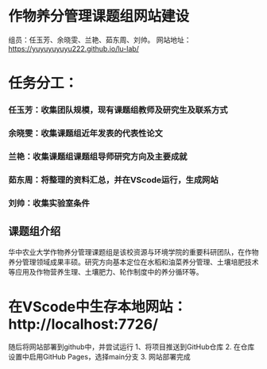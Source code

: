# 作物养分管理课题组网站建设
组员：任玉芳、余晓雯、兰艳、茹东周、刘帅。
网站地址：https://yuyuyuyuyu222.github.io/lu-lab/
# 任务分工：
###  任玉芳：收集团队规模，现有课题组教师及研究生及联系方式
###  余晓雯：收集课题组近年发表的代表性论文
###  兰艳：收集课题组课题组导师研究方向及主要成就
###  茹东周：将整理的资料汇总，并在VScode运行，生成网站
###  刘帅：收集实验室条件
## 课题组介绍
华中农业大学作物养分管理课题组是该校资源与环境学院的重要科研团队，在作物养分管理领域成果丰硕。研究方向基本定位在水稻和油菜养分管理、土壤培肥技术等应用及作物营养生理、土壤肥力、轮作制度中的养分循环等。
# 在VScode中生存本地网站：http://localhost:7726/
随后将网站部署到github中，并尝试运行
1、将项目推送到GitHub仓库
2. 在仓库设置中启用GitHub Pages，选择main分支
3. 网站部署完成
